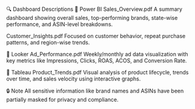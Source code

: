 🔍 Dashboard Descriptions
🔷 Power BI
Sales_Overview.pdf
A summary dashboard showing overall sales, top-performing brands, state-wise performance, and ASIN-level breakdowns.

Customer_Insights.pdf
Focused on customer behavior, repeat purchase patterns, and region-wise trends.

🔶 Looker
Ad_Performance.pdf
Weekly/monthly ad data visualization with key metrics like Impressions, Clicks, ROAS, ACOS, and Conversion Rate.

🔷 Tableau
Product_Trends.pdf
Visual analysis of product lifecycle, trends over time, and sales velocity using interactive graphs.

🔒 Note
All sensitive information like brand names and ASINs have been partially masked for privacy and compliance.
